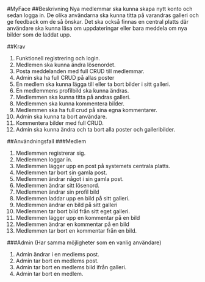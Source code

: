 #MyFace
##Beskrivning
Nya medlemmar ska kunna skapa nytt konto och sedan logga in.
De olika användarna ska kunna titta på varandras galleri och ge feedback om de så önskar.
Det ska också finnas en central platts där användare ska kunna läsa om uppdateringar eller
bara meddela om nya bilder som de laddat upp.

##Krav
1.	Funktionell registrering och login.
2.	Medlemen ska kunna ändra lösenordet.
3.	Posta meddelanden med full CRUD till medlemmar.
4.	Admin ska ha full CRUD på allas poster
5.	En medlem ska kunna lägga till eller ta bort bilder i sitt galleri.
6.	En medlemmens profilbild ska kunna ändras.
7.	Medlemmen ska kunna titta på andras galleri.
8.	Medlemmen ska kunna kommentera bilder.
9.	Medlemmen ska ha full crud på sina egna kommentarer.
10.	Admin ska kunna ta bort användare. 
11.	Kommentera bilder med full CRUD.
12.	Admin ska kunna ändra och ta bort alla poster och galleribilder.

##Användningsfall
###Medlem
1.	Medlemmen registrerar sig.
2.	Medlemmen loggar in.
3.	Medlemmen lägger upp en post på systemets centrala platts.
4.	Medlemmen tar bort sin gamla post.
5.	Medlemmen ändrar något i sin gamla post.
6.	Medlemmen ändrar sitt lösenord.
7.	Medlemmen ändrar sin profil bild
8.	Medlemmen laddar upp en bild på sitt galleri.
9.	Medlemmen ändrar en bild på sitt galleri
10.	Medlemmen tar bort bild från sitt eget galleri.
11.	Medlemmen lägger upp en kommentar på en bild
12.	Medlemmen ändrar en kommentar på en bild
13.	Medlemmen tar bort en kommentar från en bild.

###Admin
(Har samma möjligheter som en vanlig användare)

1.	Admin ändrar i en medlems post.
2.	Admin tar bort en medlems post.
3.	Admin tar bort en medlems bild ifrån galleri.
4.	Admin tar bort en medlem. 

